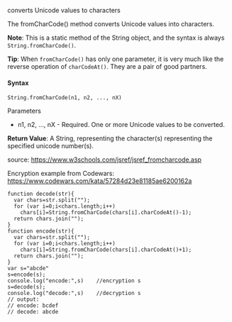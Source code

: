 converts Unicode values to characters

The fromCharCode() method converts Unicode values into characters.

**Note**: This is a static method of the String object, and the syntax is always `String.fromCharCode()`.

**Tip**: When `fromCharCode()` has only one parameter, it is very much like the reverse operation of `charCodeAt()`. They are a pair of good partners. 

#### Syntax

`String.fromCharCode(n1, n2, ..., nX)`

Parameters
- n1, n2, ..., nX	 - Required. One or more Unicode values to be converted.

**Return Value**:	A String, representing the character(s) representing the specified unicode number(s).

source: https://www.w3schools.com/jsref/jsref_fromcharcode.asp

Encryption example from Codewars: https://www.codewars.com/kata/57284d23e81185ae6200162a

```
function decode(str){
  var chars=str.split("");
  for (var i=0;i<chars.length;i++) 
    chars[i]=String.fromCharCode(chars[i].charCodeAt()-1);
  return chars.join("");
}
function encode(str){
  var chars=str.split("");
  for (var i=0;i<chars.length;i++) 
    chars[i]=String.fromCharCode(chars[i].charCodeAt()+1);
  return chars.join("");
}
var s="abcde"
s=encode(s);
console.log("encode:",s)    //encryption s
s=decode(s);
console.log("decode:",s)    //decryption s
// output:
// encode: bcdef
// decode: abcde
```

